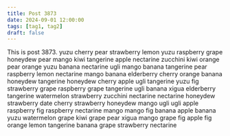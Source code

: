 ```yaml
---
title: Post 3873
date: 2024-09-01 12:00:00
tags: [tag1, tag2]
draft: false
---
```

This is post 3873.
yuzu
cherry
pear
strawberry
lemon
yuzu
raspberry
grape
honeydew
pear
mango
kiwi
tangerine
apple
nectarine
zucchini
kiwi
orange
pear
orange
yuzu
banana
nectarine
ugli
mango
banana
tangerine
pear
raspberry
lemon
nectarine
mango
banana
elderberry
cherry
orange
banana
honeydew
tangerine
honeydew
cherry
apple
ugli
tangerine
yuzu
fig
strawberry
grape
raspberry
grape
tangerine
ugli
banana
xigua
elderberry
tangerine
watermelon
strawberry
zucchini
nectarine
nectarine
honeydew
strawberry
date
cherry
strawberry
honeydew
mango
ugli
ugli
apple
raspberry
fig
raspberry
nectarine
mango
mango
fig
banana
apple
banana
yuzu
watermelon
grape
kiwi
grape
pear
xigua
mango
grape
fig
apple
fig
orange
lemon
tangerine
banana
grape
strawberry
nectarine
